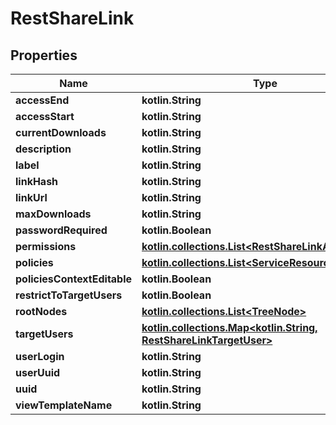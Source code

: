 
# RestShareLink

## Properties
| Name | Type | Description | Notes |
| ------------ | ------------- | ------------- | ------------- |
| **accessEnd** | **kotlin.String** |  |  [optional] |
| **accessStart** | **kotlin.String** |  |  [optional] |
| **currentDownloads** | **kotlin.String** |  |  [optional] |
| **description** | **kotlin.String** |  |  [optional] |
| **label** | **kotlin.String** |  |  [optional] |
| **linkHash** | **kotlin.String** |  |  [optional] |
| **linkUrl** | **kotlin.String** |  |  [optional] |
| **maxDownloads** | **kotlin.String** |  |  [optional] |
| **passwordRequired** | **kotlin.Boolean** |  |  [optional] |
| **permissions** | [**kotlin.collections.List&lt;RestShareLinkAccessType&gt;**](RestShareLinkAccessType.md) |  |  [optional] |
| **policies** | [**kotlin.collections.List&lt;ServiceResourcePolicy&gt;**](ServiceResourcePolicy.md) |  |  [optional] |
| **policiesContextEditable** | **kotlin.Boolean** |  |  [optional] |
| **restrictToTargetUsers** | **kotlin.Boolean** |  |  [optional] |
| **rootNodes** | [**kotlin.collections.List&lt;TreeNode&gt;**](TreeNode.md) |  |  [optional] |
| **targetUsers** | [**kotlin.collections.Map&lt;kotlin.String, RestShareLinkTargetUser&gt;**](RestShareLinkTargetUser.md) |  |  [optional] |
| **userLogin** | **kotlin.String** |  |  [optional] |
| **userUuid** | **kotlin.String** |  |  [optional] |
| **uuid** | **kotlin.String** |  |  [optional] |
| **viewTemplateName** | **kotlin.String** |  |  [optional] |



